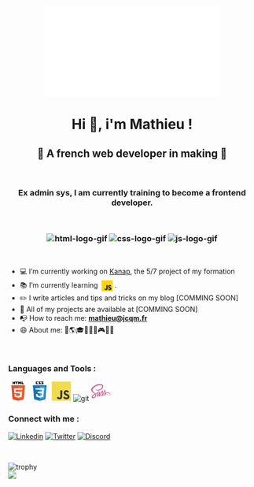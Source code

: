 <div align="center">
<img src="img\logo jcqm droite blanc.png" alt="Logo jcqm" height="180px"/>

<h1>Hi 👋, i'm Mathieu !</h1>
<h2>🔰  A french web developer in making  🔰</h2>
<br>
<h3> Ex admin sys, I am currently training to become a frontend developer.<p>
<br>
<p>
  <img
    src="https://media.giphy.com/media/XAxylRMCdpbEWUAvr8/giphy.gif"
    alt="html-logo-gif"
    width="15%"
  />
   <img
    src="https://media.giphy.com/media/fsEaZldNC8A1PJ3mwp/giphy.gif"
    alt="css-logo-gif"
    width="15%"
  />
  <img
    src="https://media.giphy.com/media/ln7z2eWriiQAllfVcn/giphy.gif"
    alt="js-logo-gif"
    width="15%"
  />
   <!-- <img
    src="https://media.giphy.com/media/eNAsjO55tPbgaor7ma/giphy.gif"
    alt="react-logo-gif"
    width="15%"
  /> -->
</p>
</div>
<br>

- 💻 I’m currently working on [Kanap](https://github.com/matjcqm/P5-Openclassrooms), the 5/7 project of my formation
- 📚 I’m currently learning <img align="center" src="img\javascript.png" width="30px"/>.
- ✏️ I write articles and tips and tricks on my blog [COMMING SOON]
- 🚀 All of my projects are available at [COMMING SOON]
- 📭 How to reach me: **mathieu@jcqm.fr**
- 😄 About me: 🐺🌎🎓🔨🚴🌄🎮🍜🤘

<br>

<h3 align="left">Languages and Tools :</h3>
<p>
    <img src="https://raw.githubusercontent.com/devicons/devicon/master/icons/html5/html5-original-wordmark.svg" alt="html5" width="40" height="40"/>
    <img src="https://raw.githubusercontent.com/devicons/devicon/master/icons/css3/css3-original-wordmark.svg" alt="css3" width="40" height="40"/>
    <img src="https://raw.githubusercontent.com/devicons/devicon/master/icons/javascript/javascript-original.svg" alt="javascript" width="40" height="40"/>
    <img src="https://www.vectorlogo.zone/logos/git-scm/git-scm-icon.svg" alt="git" width="40" height="40"/>
    <img src="https://raw.githubusercontent.com/devicons/devicon/master/icons/sass/sass-original.svg" alt="sass" width="40" height="40"/>
</p>

<h3 align="left">Connect with me :</h3>
<p>
    <a href="https://www.linkedin.com/in/mathieu-jacquemin/" target="_blank"><img src="https://raw.githubusercontent.com/rahuldkjain/github-profile-readme-generator/master/src/images/icons/Social/linked-in-alt.svg" alt="Linkedin" height="30" width="40" /></a>
    <a href="https://twitter.com/matjcqm" target="_blank"><img src="https://raw.githubusercontent.com/rahuldkjain/github-profile-readme-generator/master/src/images/icons/Social/twitter.svg" alt="Twitter" height="30" width="40" /></a>
    <a href="https://discord.gg/Mat.jcqm#0997" target="blank"><img src="https://raw.githubusercontent.com/rahuldkjain/github-profile-readme-generator/master/src/images/icons/Social/discord.svg" alt="Discord" height="40" width="50" margin-top="10px"/></a>
</p>

 <br>

![trophy](https://github-profile-trophy.vercel.app/?username=matjcqm&theme=onedark)
<br>
![](https://komarev.com/ghpvc/?username=matjcqm&color=blue&style=for-the-badge)

